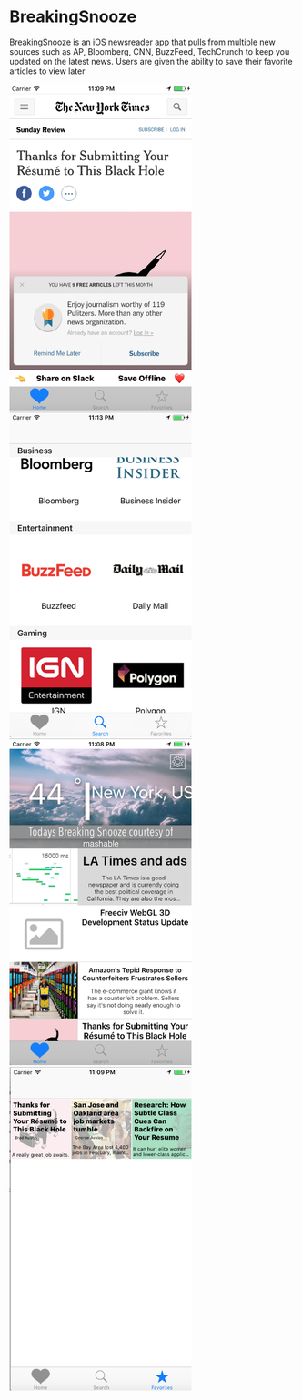 # BreakingSnooze

BreakingSnooze is an iOS newsreader app that pulls from multiple new sources such as AP, Bloomberg, CNN, BuzzFeed, TechCrunch to keep you updated on the latest news. Users are given the ability to save their favorite articles to view later

<img src="https://github.com/C4Q/AC3.2-BreakingSnooze/blob/master/Images/Article%20opened%20in%20WebView.png?raw=true" width="320"/>

<img src="https://github.com/C4Q/AC3.2-BreakingSnooze/blob/master/Images/Collage%20of%20companies.png?raw=true" width="320"/>

<img src="https://github.com/C4Q/AC3.2-BreakingSnooze/blob/master/Images/Home%20Screen.png?raw=true" width="320"/>

<img src="https://github.com/C4Q/AC3.2-BreakingSnooze/blob/master/Images/Saved%20Articles.png?raw=true" width="320"/>

